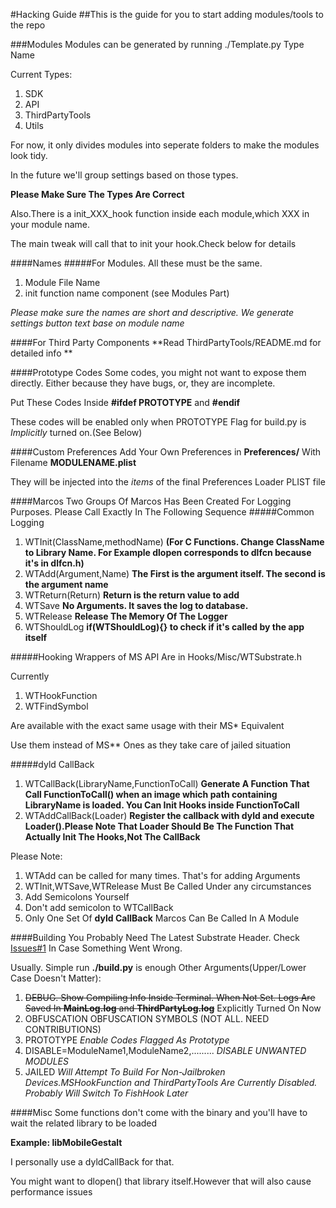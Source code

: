 #Hacking Guide
##This is the guide for you to start adding modules/tools to the repo


###Modules
Modules can be generated by running ./Template.py Type Name

Current Types:

1.	SDK
2.	API
3.	ThirdPartyTools
4.	Utils

For now, it only divides modules into seperate folders to make the modules look tidy.

In the future we'll group settings based on those types.

**Please Make Sure The Types Are Correct**

Also.There is a init_XXX_hook function inside each module,which XXX in your module name.

The main tweak will call that to init your hook.Check below for details

####Names
#####For Modules. 
All these must be the same.

1.	Module File Name
2.	init function name component (see Modules Part)

*Please make sure the names are short and descriptive. We generate settings button text base on module name*

####For Third Party Components
**Read ThirdPartyTools/README.md for detailed info **


####Prototype Codes
Some codes, you might not want to expose them directly. Either because they have bugs, or, they are incomplete.

Put These Codes Inside **#ifdef PROTOTYPE** and **#endif**

These codes will be enabled only when PROTOTYPE Flag for build.py is *Implicitly* turned on.(See Below)


####Custom Preferences
Add Your Own Preferences in **Preferences/** With Filename **MODULENAME.plist**

They will be injected into the *items* of the final Preferences Loader PLIST file

####Marcos
Two Groups Of Marcos Has Been Created For Logging Purposes.
Please Call Exactly In The Following Sequence
#####Common Logging
1.	WTInit(ClassName,methodName)  **(For C Functions. Change ClassName to Library Name. For Example dlopen corresponds to dlfcn because it's in dlfcn.h)**
2.	WTAdd(Argument,Name) **The First is the argument itself. The second is the argument name**
3.	WTReturn(Return) **Return is the return value to add**
4.	WTSave	**No Arguments. It saves the log to database.**
5.	WTRelease **Release The Memory Of The Logger**
6.	WTShouldLog **if(WTShouldLog){} to check if it's called by the app itself**

#####Hooking
Wrappers of MS API Are in Hooks/Misc/WTSubstrate.h

Currently 

1.	WTHookFunction
2.	WTFindSymbol

Are available with the exact same usage with their MS* Equivalent

Use them instead of MS** Ones as they take care of jailed situation


#####dyld CallBack
1.	WTCallBack(LibraryName,FunctionToCall) **Generate A Function That Call FunctionToCall() when an image which path containing LibraryName is loaded. You Can Init Hooks inside FunctionToCall**
2.	WTAddCallBack(Loader) **Register the callback with dyld and execute Loader().Please Note That Loader Should Be The Function That Actually Init The Hooks,Not The CallBack**

Please Note:

1.	WTAdd can be called for many times. That's for adding Arguments
2.	WTInit,WTSave,WTRelease Must Be Called Under any circumstances
3.	Add Semicolons Yourself
4.	Don't add semicolon to WTCallBack
5.	Only One Set Of **dyld CallBack** Marcos Can Be Called In A Module

####Building
You Probably Need The Latest Substrate Header. Check [Issues#1](https://github.com/Naville/WTFJH/issues/1) In Case Something Went Wrong.

Usually. Simple run **./build.py** is enough
Other Arguments(Upper/Lower Case Doesn't Matter):

1.	~~DEBUG. Show Compiling Info Inside Terminal. When Not Set. Logs Are Saved In **MainLog.log** and **ThirdPartyLog.log**~~ Explicitly Turned On Now
2.	OBFUSCATION OBFUSCATION SYMBOLS (NOT ALL. NEED CONTRIBUTIONS)
3.	PROTOTYPE *Enable Codes Flagged As Prototype*
4.	DISABLE=ModuleName1,ModuleName2,.........   *DISABLE UNWANTED MODULES*
5.	JAILED *Will Attempt To Build For Non-Jailbroken Devices.MSHookFunction and ThirdPartyTools Are Currently Disabled. Probably Will Switch To FishHook Later*



####Misc
Some functions don't come with the binary and you'll have to wait the related library to be loaded 

**Example: libMobileGestalt**

I personally use a dyldCallBack for that.

You might want to dlopen() that library itself.However that will also cause performance issues


